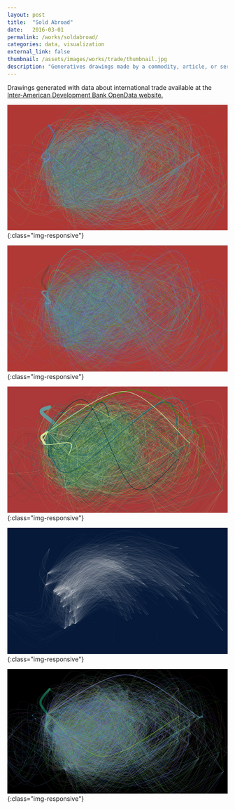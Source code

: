 ```yaml
---
layout: post
title:  "Sold Abroad"
date:   2016-03-01
permalink: /works/soldabroad/
categories: data, visualization
external_link: false
thumbnail: /assets/images/works/trade/thumbnail.jpg
description: "Generatives drawings made by a commodity, article, or service sold abroad."
---
```


Drawings generated with data about international trade available at the [Inter-American Development Bank OpenData website.](https://data.iadb.org/)

![alt text](/assets/images/works/trade/01trade.jpg "trade"){:class="img-responsive"}

![alt text](/assets/images/works/trade/02trade.jpg "trade"){:class="img-responsive"}

![alt text](/assets/images/works/trade/03trade.jpg "trade"){:class="img-responsive"}

![alt text](/assets/images/works/trade/04trade.jpg "trade"){:class="img-responsive"}

![alt text](/assets/images/works/trade/05trade.jpg "trade"){:class="img-responsive"}
